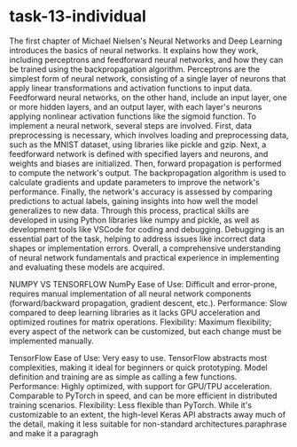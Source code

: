 # task-13-individual
The first chapter of Michael Nielsen's Neural Networks and Deep Learning introduces the basics of neural networks. It explains how they work, including perceptrons and feedforward neural networks, and how they can be trained using the backpropagation algorithm. Perceptrons are the simplest form of neural network, consisting of a single layer of neurons that apply linear transformations and activation functions to input data. Feedforward neural networks, on the other hand, include an input layer, one or more hidden layers, and an output layer, with each layer's neurons applying nonlinear activation functions like the sigmoid function.
To implement a neural network, several steps are involved. First, data preprocessing is necessary, which involves loading and preprocessing data, such as the MNIST dataset, using libraries like pickle and gzip. Next, a feedforward network is defined with specified layers and neurons, and weights and biases are initialized. Then, forward propagation is performed to compute the network's output. The backpropagation algorithm is used to calculate gradients and update parameters to improve the network's performance. Finally, the network's accuracy is assessed by comparing predictions to actual labels, gaining insights into how well the model generalizes to new data.
Through this process, practical skills are developed in using Python libraries like numpy and pickle, as well as development tools like VSCode for coding and debugging. Debugging is an essential part of the task, helping to address issues like incorrect data shapes or implementation errors. Overall, a comprehensive understanding of neural network fundamentals and practical experience in implementing and evaluating these models are acquired.

NUMPY VS TENSORFLOW
NumPy
Ease of Use: Difficult and error-prone, requires manual implementation of all neural network components (forward/backward propagation, gradient descent, etc.). Performance: Slow compared to deep learning libraries as it lacks GPU acceleration and optimized routines for matrix operations. Flexibility: Maximum flexibility; every aspect of the network can be customized, but each change must be implemented manually.

TensorFlow
Ease of Use: Very easy to use. TensorFlow abstracts most complexities, making it ideal for beginners or quick prototyping. Model definition and training are as simple as calling a few functions. Performance: Highly optimized, with support for GPU/TPU acceleration. Comparable to PyTorch in speed, and can be more efficient in distributed training scenarios. Flexibility: Less flexible than PyTorch. While it's customizable to an extent, the high-level Keras API abstracts away much of the detail, making it less suitable for non-standard architectures.paraphrase and make it a paragragh
